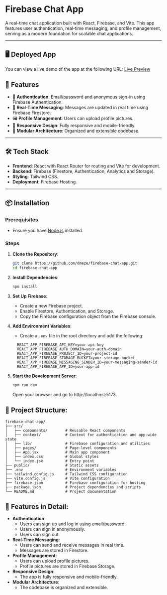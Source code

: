 # Firebase Chat App

A real-time chat application built with React, Firebase, and Vite. This app features user authentication, real-time messaging, and profile management, serving as a modern foundation for scalable chat applications.

---

## 🖥️ Deployed App

You can view a live demo of the app at the following URL:
[Live Preview](https://dmezents-test-chat-bot.web.app)

## 🚀 Features

- 🔐 **Authentication**: Email/password and anonymous sign-in using Firebase Authentication.
- 💬 **Real-Time Messaging**: Messages are updated in real time using Firebase Firestore.
- 🖼️ **Profile Management**: Users can upload profile pictures.
- 🎨 **Responsive Design**: Fully responsive and mobile-friendly.
- 🧩 **Modular Architecture**: Organized and extensible codebase.

---

## 🛠️ Tech Stack

- **Frontend**: React with React Router for routing and Vite for development.
- **Backend**: Firebase (Firestore, Authentication, Analytics and Storage).
- **Styling**: Tailwind CSS.
- **Deployment**: Firebase Hosting.

---

## 📦 Installation

### Prerequisites

- Ensure you have [Node.js](https://nodejs.org/) installed.

### Steps

1. **Clone the Repository**:
   ```bash
   git clone https://github.com/dmeze/firebase-chat-app.git
   cd firebase-chat-app
   ```
2. **Install Dependencies**:

    ```bash
    npm install
    ```
3. **Set Up Firebase**:
    - Create a new Firebase project.
    - Enable Firestore, Authentication, and Storage.
    - Copy the Firebase configuration object from the Firebase console.
4. **Add Environment Variables**:

    - Create a `.env` file in the root directory and add the following:
    ```env
      REACT_APP_FIREBASE_API_KEY=your-api-key
      REACT_APP_FIREBASE_AUTH_DOMAIN=your-auth-domain
      REACT_APP_FIREBASE_PROJECT_ID=your-project-id
      REACT_APP_FIREBASE_STORAGE_BUCKET=your-storage-bucket
      REACT_APP_FIREBASE_MESSAGING_SENDER_ID=your-messaging-sender-id
      REACT_APP_FIREBASE_APP_ID=your-app-id
      ```
5. **Start the Development Server**:

    ```bash
    npm run dev
    ```
   Open your browser and go to http://localhost:5173.
## 🔧 Project Structure:

   ```plaintext
   firebase-chat-app/
   ├── src/
   │   ├── components/        # Reusable React components
   │   ├── context/           # Context for authentication and app-wide state
   │   ├── lib/               # Firebase configuration and utilities
   │   ├── pages/             # Page-level components
   │   ├── App.jsx            # Main app component
   │   ├── index.css          # Global styles
   │   └── index.jsx          # Entry point
   ├── public/                # Static assets
   ├── .env                   # Environment variables
   ├── tailwind.config.js     # Tailwind CSS configuration
   ├── vite.config.js         # Vite configuration
   ├── firebase.json          # Firebase configuration for hosting
   ├── package.json           # Project dependencies and scripts
   └── README.md              # Project documentation
   ```
## 🌟 Features in Detail:

   - **Authentication**:
     - Users can sign up and log in using email/password.
     - Users can sign in anonymously.
     - Users can sign out.
   - **Real-Time Messaging**:
     - Users can send and receive messages in real time.
     - Messages are stored in Firestore.
   - **Profile Management**:
     - Users can upload profile pictures.
     - Profile pictures are stored in Firebase Storage.
   - **Responsive Design**:
     - The app is fully responsive and mobile-friendly.
   - **Modular Architecture**:
     - The codebase is organized and extensible.
